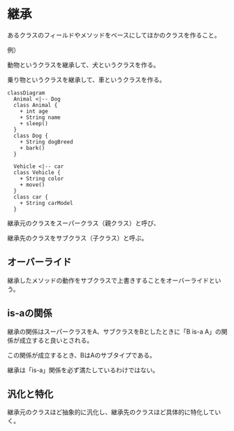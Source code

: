 # 継承
あるクラスのフィールドやメソッドをベースにしてほかのクラスを作ること。

例）

動物というクラスを継承して、犬というクラスを作る。

乗り物というクラスを継承して、車というクラスを作る。

``` mermaid
classDiagram
  Animal <|-- Dog
  class Animal {
    + int age
    + String name
    + sleep()
  }
  class Dog {
    + String dogBreed
    + bark()
  }

  Vehicle <|-- car
  class Vehicle {
    + String color
    + move()
  }
  class car {
    + String carModel
  }
```

継承元のクラスをスーパークラス（親クラス）と呼び、

継承先のクラスをサブクラス（子クラス）と呼ぶ。

## オーバーライド
継承したメソッドの動作をサブクラスで上書きすることをオーバーライドという。

## is-aの関係
継承の関係はスーパークラスをA、サブクラスをBとしたときに「B is-a A」の関係が成立すると良いとされる。

この関係が成立するとき、BはAのサブタイプである。

継承は「is-a」関係を必ず満たしているわけではない。

## 汎化と特化
継承元のクラスほど抽象的に汎化し、継承先のクラスほど具体的に特化していく。

